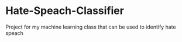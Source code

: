 # Hate-Speach-Classifier
Project  for my machine learning class that can be used to identify hate speach
